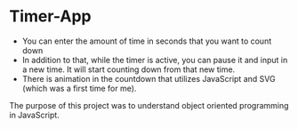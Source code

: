 # Timer-App

* You can enter the amount of time in seconds that you want to count down
* In addition to that, while the timer is active, you can pause it and input in a new time. It will start counting down from that new time.
* There is animation in the countdown that utilizes JavaScript and SVG (which was a first time for me).

The purpose of this project was to understand object oriented programming in JavaScript.